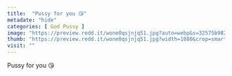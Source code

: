```yaml
---
title:  "Pussy for you 😘"
metadate: "hide"
categories: [ God Pussy ]
image: "https://preview.redd.it/wone0qsjnjq51.jpg?auto=webp&s=32575b982ed65d0d11c07826ed06801331099137"
thumb: "https://preview.redd.it/wone0qsjnjq51.jpg?width=1080&crop=smart&auto=webp&s=328079e925f5d65a898d8cc357638a563e64b418"
visit: ""
---
```

Pussy for you 😘
